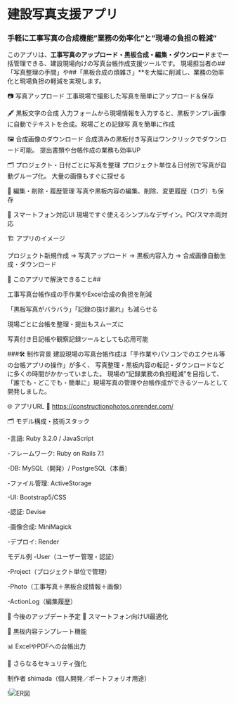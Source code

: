 # 建設写真支援アプリ

### 手軽に工事写真の合成機能”業務の効率化”と”現場の負担の軽減”

このアプリは、**工事写真のアップロード・黒板合成・編集・ダウンロード**まで一括管理できる、建設現場向けの写真台帳作成支援ツールです。
現場担当者の##「写真整理の手間」や##「黒板合成の煩雑さ」**を大幅に削減し、業務の効率化と現場負担の軽減を実現します。

📷 写真アップロード
   工事現場で撮影した写真を簡単にアップロード＆保存

🖋️ 黒板文字の合成
   入力フォームから現場情報を入力すると、黒板テンプレ画像に自動でテキストを合成。現場ごとの記録写    真を簡単に作成
   
🖼️ 合成画像のダウンロード
  合成済みの黒板付き写真はワンクリックでダウンロード可能。
  提出書類や台帳作成の業務も効率UP

🗂️ プロジェクト・日付ごとに写真を整理
プロジェクト単位＆日付別で写真が自動グループ化。
大量の画像もすぐに探せる

📝 編集・削除・履歴管理
写真や黒板内容の編集、削除、変更履歴（ログ）も保存

📱 スマートフォン対応UI
現場ですぐ使えるシンプルなデザイン。PC/スマホ両対応

🏗️ アプリのイメージ

プロジェクト新規作成 → 写真アップロード → 黒板内容入力 → 合成画像自動生成・ダウンロード


🎯 このアプリで解決できること##

工事写真台帳作成の手作業やExcel合成の負担を削減

「黒板写真がバラバラ」「記録の抜け漏れ」も減らせる

現場ごとに台帳を整理・提出もスムーズに

写真付き日記帳や観察記録ツールとしても応用可能

###🛠️ 制作背景
 建設現場の写真台帳作成は「手作業やパソコンでのエクセル等の台帳アプリの操作」が多く、
写真整理・黒板内容の転記・ダウンロードなどに多くの時間がかかっていました。
現場の“記録業務の負担軽減”を目指して、「誰でも・どこでも・簡単に」現場写真の管理や台帳作成ができるツールとして開発しました。

🌐 アプリURL
 🔗 https://constructionphotos.onrender.com/

🗂️ モデル構成・技術スタック

-言語: Ruby 3.2.0 / JavaScript

-フレームワーク: Ruby on Rails 7.1

-DB: MySQL（開発）/ PostgreSQL（本番）

-ファイル管理: ActiveStorage

-UI: Bootstrap5/CSS

-認証: Devise

-画像合成: MiniMagick

-デプロイ: Render

モデル例
-User（ユーザー管理・認証）

-Project（プロジェクト単位で管理）

-Photo（工事写真＋黒板合成情報＋画像）

-ActionLog（編集履歴）

🚀 今後のアップデート予定
📱 スマートフォン向けUI最適化

📝 黒板内容テンプレート機能

📊 ExcelやPDFへの台帳出力

🔐 さらなるセキュリティ強化

制作者
shimada（個人開発／ポートフォリオ用途）


!![ER図]()

